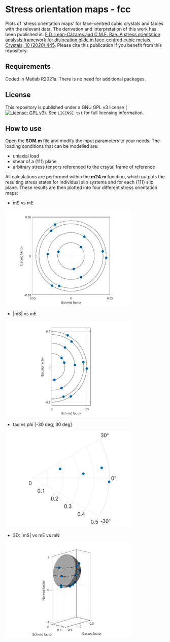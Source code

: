 # Stress orientation maps - fcc
Plots of 'stress orientation maps' for face-centred cubic crystals and tables with the relevant data. The derivation and interpretation of this work has been published in: [F.D. León-Cázares and C.M.F. Rae. A stress orientation analysis framework for dislocation glide in face-centred cubic metals. Crystals, 10 (2020) 445](https://www.mdpi.com/2073-4352/10/6/445). Please cite this publication if you benefit from this repository.

## Requirements
Coded in Matlab R2021a. There is no need for additional packages.

## License
This repository is published under a GNU GPL v3 license ([![License: GPL v3](https://img.shields.io/badge/License-GPLv3-blue.svg)](https://www.gnu.org/licenses/gpl-3.0)). See `LICENSE.txt` for full licensing information.

## How to use

Open the **SOM.m** file and modify the input parameters to your needs. The loading conditions that can be modelled are:
* uniaxial load
* shear of a (111) plane
* arbitrary stress tensors referenced to the crsytal frame of reference
 
All calculations are performed within the **m24.m** function, which outputs the resulting stress states for individual slip systems and for each {111} slip plane. These results are then plotted into four different stress orientation maps:
* mS vs mE
<img src="./SOM1.png" height="300">

* |mS| vs mE
<img src="./SOM2.png" height="300">

* tau vs phi \[-30 deg, 30 deg\]
<img src="./SOM3.png" height="300">

* 3D: |mS| vs mE vs mN
<img src="./SOM4.png" height="300">
